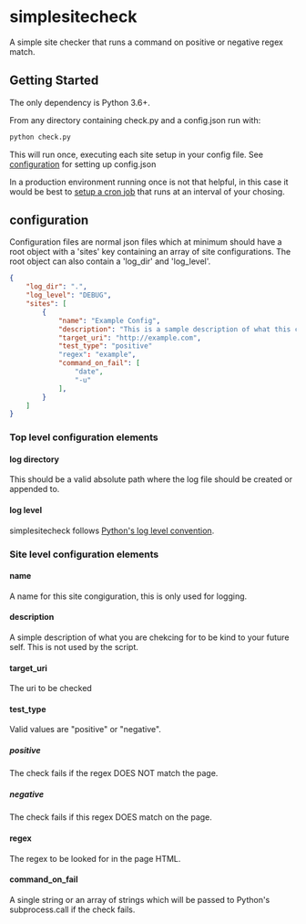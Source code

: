 # simplesitecheck
A simple site checker that runs a command on positive or negative regex match.

## Getting Started
The only dependency is Python 3.6+.

From any directory containing check.py and a config.json run with:

```bash
python check.py
```

This will run once, executing each site setup in your config file. See [configuration]() for setting up config.json

In a production environment running once is not that helpful, in this case it would be best to [setup a cron job](https://lifehacker.com/learn-to-use-cron-from-the-command-line-399503) that runs at an interval of your chosing.


## configuration

Configuration files are normal json files which at minimum should have a root object with a 'sites' key containing an array of site configurations.
The root object can also contain a 'log_dir' and 'log_level'.

```json
{
    "log_dir": ".",
    "log_level": "DEBUG",
    "sites": [
        {
            "name": "Example Config",
            "description": "This is a sample description of what this config entry is checking.",
            "target_uri": "http://example.com",
            "test_type": "positive"
            "regex": "example",
            "command_on_fail": [
                "date",
                "-u"
            ],
        }
    ]
}
```

### Top level configuration elements
#### log directory
This should be a valid absolute path where the log file should be created or appended to.

#### log level
simplesitecheck follows [Python's log level convention](https://docs.python.org/3/library/logging.html#levels).

### Site level configuration elements
#### name
A name for this site congiguration, this is only used for logging.

#### description
A simple description of what you are chekcing for to be kind to your future self. This is not used by the script.

#### target_uri
The uri to be checked

#### test_type
Valid values are "positive" or "negative".
##### positive
The check fails if the regex DOES NOT match the page.
##### negative
The check fails if this regex DOES match on the page.

#### regex
The regex to be looked for in the page HTML.

#### command_on_fail
A single string or an array of strings which will be passed to Python's subprocess.call if the check fails.


